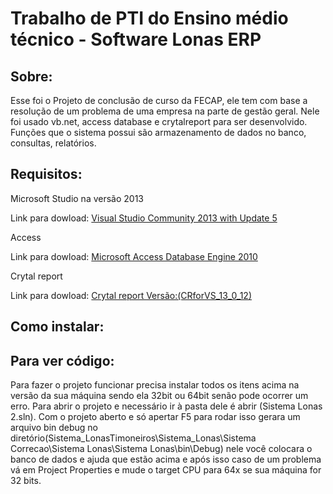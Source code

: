 <h1>Trabalho de PTI do Ensino médio técnico - Software Lonas ERP</h1>
<h2>Sobre:</h2>
<p>Esse foi o Projeto de conclusão de curso da FECAP, ele tem com base a resolução de um problema de uma empresa na parte de gestão geral. Nele foi usado vb.net, access database e crytalreport para ser desenvolvido. Funções que o sistema possui são armazenamento de dados no banco, consultas, relatórios.</p>
<h2>Requisitos:</h2>
<p>Microsoft Studio na versão 2013</p>
<p>Link para dowload: 
<a href="https://visualstudio.microsoft.com/pt-br/vs/older-downloads/">Visual Studio Community 2013 with Update 5</a></p>
<p>Access</p>
<p>Link para dowload: 
<a href="https://www.microsoft.com/en-us/download/details.aspx?id=13255">Microsoft Access Database Engine 2010</a></p>
<p>Crytal report</p>
<p>Link para dowload: 
<a href="http://auto-download.com/download/get/clAn0wFyce/crforvs_13_0_12_exe.html">Crytal report Versão:(CRforVS_13_0_12)</a></p>
<h2>Como instalar:</h2>

<h2>Para ver código:</h2>
<p>Para fazer o projeto funcionar precisa instalar todos os itens acima na versão da sua máquina sendo ela 32bit ou 64bit senão pode ocorrer um erro. Para abrir o projeto e necessário ir à pasta dele é abrir (Sistema Lonas 2.sln). Com o projeto aberto e só apertar F5 para rodar isso gerara um arquivo bin debug no diretório(Sistema_LonasTimoneiros\Sistema_Lonas\Sistema Correcao\Sistema Lonas\Sistema Lonas\bin\Debug) nele você colocara o banco de dados e ajuda que estão acima e após isso caso de um problema vá em Project Properties e mude o target CPU para 64x se sua máquina for 32 bits.</p>
